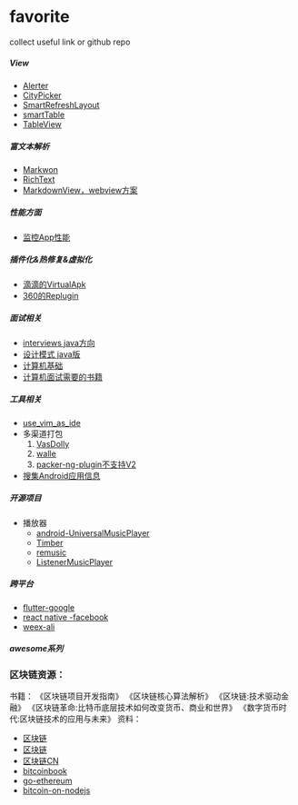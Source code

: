 # favorite
collect useful link or github repo


##### View

* [Alerter](https://github.com/Tapadoo/Alerter)
* [CityPicker](https://github.com/zaaach/CityPicker)
* [SmartRefreshLayout](https://github.com/scwang90/SmartRefreshLayout)
* [smartTable](https://github.com/huangyanbin/smartTable)
* [TableView](https://github.com/evrencoskun/TableView)


##### 富文本解析

* [Markwon](https://github.com/noties/Markwon)
* [RichText](https://github.com/zzhoujay/RichText)
* [MarkdownView，webview方案](https://github.com/tiagohm/MarkdownView)

##### 性能方面

* [监控App性能](https://github.com/zkwlx/DroidTelescope)


##### 插件化&热修复&虚拟化

* [滴滴的VirtualApk](https://github.com/didi/VirtualAPK)
* [360的Replugin](https://github.com/Qihoo360/RePlugin)



##### 面试相关

* [interviews java方向](https://github.com/kdn251/interviews)
* [设计模式 java版](https://github.com/iluwatar/java-design-patterns)
* [计算机基础](https://github.com/CyC2018/InterviewNotes?utm_source=gold_browser_extension)
* [计算机面试需要的书籍](https://github.com/CyC2018/Interview-Notebook)


##### 工具相关

* [use_vim_as_ide](https://github.com/yangyangwithgnu/use_vim_as_ide)
* 多渠道打包 
    1. [VasDolly](https://github.com/Tencent/VasDolly)
    2. [walle](https://github.com/Meituan-Dianping/walle)
    3. [packer-ng-plugin不支持V2](https://github.com/mcxiaoke/packer-ng-plugin)
* [搜集Android应用信息](https://github.com/bihe0832/Android-GetAPKInfo)

##### 开源项目

* 播放器
    - [android-UniversalMusicPlayer](https://github.com/googlesamples/android-UniversalMusicPlayer)
    
    - [Timber](https://github.com/naman14/Timber)
    - [remusic](https://github.com/aa112901/remusic)
    - [ListenerMusicPlayer](https://github.com/hefuyicoder/ListenerMusicPlayer)
 
##### 跨平台

* [flutter-google](https://github.com/flutter/flutter)
* [react native -facebook](https://github.com/facebook/react-native)
* [weex-ali](https://github.com/alibaba/weex)

##### awesome系列



 
### 区块链资源：
书籍：
《区块链项目开发指南》
《区块链核心算法解析》
《区块链:技术驱动金融》
《区块链革命:比特币底层技术如何改变货币、商业和世界》
《数字货币时代:区块链技术的应用与未来》
资料：

* [区块链](https://github.com/chaozh/awesome-blockchain)
* [区块链](https://github.com/LiuBoyu/blockchain)
* [区块链CN](https://github.com/chaozh/awesome-blockchain-cn)
* [bitcoinbook](https://github.com/bitcoinbook/bitcoinbook)
* [go-ethereum](https://github.com/ethereum/go-ethereum)
* [bitcoin-on-nodejs](https://github.com/imfly/bitcoin-on-nodejs)
